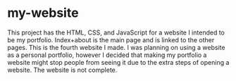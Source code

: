 # my-website

This project has the HTML, CSS, and JavaScript for a website I intended to be my portfolio. Index+about is the main page and is linked to the other pages. This is the fourth website I made. I was planning on using a website as a personal portfolio, however I decided that making my portfolio a website might stop people from seeing it due to the extra steps of opening a website. The website is not complete.
